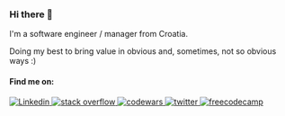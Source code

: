 ### Hi there 👋

I'm a software engineer / manager from Croatia.

Doing my best to bring value in obvious and, sometimes, not so obvious ways :)

#### Find me on:
<p dir="auto">
  <a href="https://www.linkedin.com/in/ivan-pavicic/" target="_blank">
    <img src="https://img.shields.io/badge/LinkedIn-0077B5?style=for-the-badge&logo=linkedin&logoColor=white" alt="Linkedin" style="max-width: 100%;">
  </a>
  <a href="https://stackoverflow.com/users/2335799/ivpavici" target="_blank">
    <img src="https://img.shields.io/badge/Stack_Overflow-FE7A16?style=for-the-badge&logo=stack-overflow&logoColor=white" alt="stack overflow" style="max-width: 100%;">
  </a>
  <a href="https://www.codewars.com/users/ivpavici/badges/large" target="_blank">
    <img src="https://img.shields.io/badge/Codewars-B1361E?style=for-the-badge&logo=Codewars&logoColor=white" alt="codewars" style="max-width: 100%;">
  </a>
  <a href="https://twitter.com/ivpavici" target="_blank">
    <img src="https://img.shields.io/badge/Twitter-1DA1F2?style=for-the-badge&logo=twitter&logoColor=white" alt="twitter" style="max-width: 100%;">
  </a>
  <a href="https://www.freecodecamp.org/ivpavici" target="_blank">
    <img src="https://img.shields.io/badge/freecodecamp-27273D?style=for-the-badge&logo=freecodecamp&logoColor=white" alt="freecodecamp" style="max-width: 100%;">
  </a>
  
</p>

<!--
#### I build with:

<p dir="auto">
  <img src="https://img.shields.io/badge/.NET-512BD4?style=for-the-badge&logo=dotnet&logoColor=white" alt=".net" style="max-width: 100%;">
  <img src="https://img.shields.io/badge/C%23-239120?style=for-the-badge&logo=c-sharp&logoColor=white" alt="c#" style="max-width: 100%;">
  <img src="https://img.shields.io/badge/Visual_Studio-5C2D91?style=for-the-badge&logo=visual%20studio&logoColor=white" alt="visual studio" style="max-width: 100%;">
</p>

#### ... and sometimes with:

<p dir="auto">
  <img src="https://img.shields.io/badge/JavaScript-323330?style=for-the-badge&logo=javascript&logoColor=F7DF1E" alt="javascript" style="max-width: 100%;">
  <img src="https://img.shields.io/badge/Vue.js-35495E?style=for-the-badge&logo=vuedotjs&logoColor=4FC08D" alt="vue.js" style="max-width: 100%;">
  <img src="https://img.shields.io/badge/MongoDB-4EA94B?style=for-the-badge&logo=mongodb&logoColor=white" alt="mongodb" style="max-width: 100%;">
  <img src="https://img.shields.io/badge/Microsoft%20SQL%20Server-CC2927?style=for-the-badge&logo=microsoft%20sql%20server&logoColor=white" alt="mssql" style="max-width: 100%;">
  <img src="https://img.shields.io/badge/rabbitmq-%23FF6600.svg?&style=for-the-badge&logo=rabbitmq&logoColor=white" alt="rabbitmq" style="max-width: 100%;">
  <img src="https://img.shields.io/badge/Solidity-%23363636.svg?style=for-the-badge&logo=solidity&logoColor=white" alt="solidity" style="max-width: 100%;">
</p>

**ivpavici/ivpavici** is a ✨ _special_ ✨ repository because its `README.md` (this file) appears on your GitHub profile.

Here are some ideas to get you started:

- 🔭 I’m currently working on ...
- 🌱 I’m currently learning ...
- 👯 I’m looking to collaborate on ...
- 🤔 I’m looking for help with ...
- 💬 Ask me about ...
- 📫 How to reach me: ...
- 😄 Pronouns: ...
- ⚡ Fun fact: ...
-->
